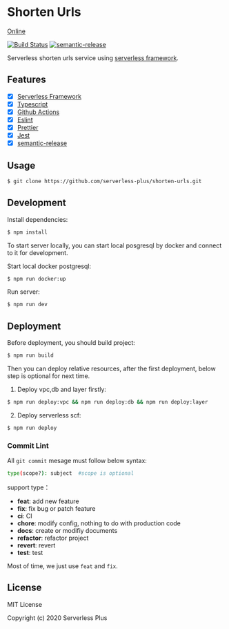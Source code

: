 # Shorten Urls

[Online](https://url.sls.plus)

[![Build Status](https://github.com/serverless-plus/shorten-urls/workflows/Release/badge.svg?branch=master)](https://github.com/serverless-plus/shorten-urls/actions?query=workflow:Validate+branch:master)
[![semantic-release](https://img.shields.io/badge/%20%20%F0%9F%93%A6%F0%9F%9A%80-semantic--release-e10079.svg)](https://github.com/semantic-release/semantic-release)

Serverless shorten urls service using [serverless framework](https://github.com/serverless/serverless).

## Features

- [x] [Serverless Framework](https://github.com/serverless/serverless)
- [x] [Typescript](https://github.com/microsoft/TypeScript)
- [x] [Github Actions](https://github.com/features/actions)
- [x] [Eslint](https://github.com/eslint/eslint)
- [x] [Prettier](https://github.com/prettier/prettier)
- [x] [Jest](https://github.com/facebook/jest)
- [x] [semantic-release](https://github.com/semantic-release/semantic-release)

## Usage

```bash
$ git clone https://github.com/serverless-plus/shorten-urls.git
```

## Development

Install dependencies:

```bash
$ npm install
```

To start server locally, you can start local posgresql by docker and connect to it for development.

Start local docker postgresql:

```bash
$ npm run docker:up
```

Run server:

```bash
$ npm run dev
```

## Deployment

Before deployment, you should build project:

```bash
$ npm run build
```

Then you can deploy relative resources, after the first deployment, below step is optional for next time.

1. Deploy vpc,db and layer firstly:

```bash
$ npm run deploy:vpc && npm run deploy:db && npm run deploy:layer
```

2. Deploy serverless scf:

```bash
$ npm run deploy
```

### Commit Lint

All `git commit` mesage must follow below syntax:

```bash
type(scope?): subject  #scope is optional
```

support type：

- **feat**: add new feature
- **fix**: fix bug or patch feature
- **ci**: CI
- **chore**: modify config, nothing to do with production code
- **docs**: create or modifiy documents
- **refactor**: refactor project
- **revert**: revert
- **test**: test

Most of time, we just use `feat` and `fix`.

## License

MIT License

Copyright (c) 2020 Serverless Plus
